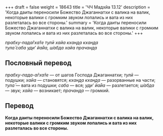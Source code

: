 +++
draft = false
weight = 18643
title = 'ЧЧ Мадхйа 13.12'
description = 'Когда даиты переносили Божество Джаганнатхи с валика на валик, некоторые валики с громким звуком лопались и вата из них разлеталась во все стороны.'
summary = 'Когда даиты переносили Божество Джаганнатхи с валика на валик, некоторые валики с громким звуком лопались и вата из них разлеталась во все стороны.'
+++

_прабху-пада̄гха̄те тулӣ хайа кхан̣д̣а кхан̣д̣а  
тула̄ саба уд̣и’ йа̄йа, ш́абда хайа прачан̣д̣а_

## Пословный перевод

_прабху_\-_пада_\-_а̄гха̄те_ — от шагов Господа Джаганнатхи; _тулӣ_ — подушки; _хайа_ — становятся; _кхан̣д̣а_ _кхан̣д̣а_ — разорванные на части; _тула̄_ — вата из подушки; _саба_ — вся; _уд̣и’_ _йа̄йа_ — разлетается; _ш́абда_ — звук; _хайа_ — возникает; _прачан̣д̣а_ — громкий.

## Перевод

**Когда даиты переносили Божество Джаганнатхи с валика на валик, некоторые валики с громким звуком лопались и вата из них разлеталась во все стороны.**
